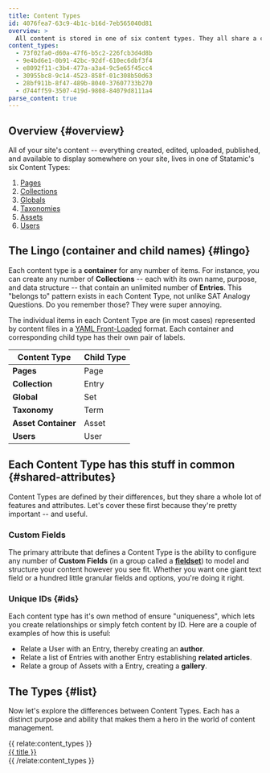 ```yaml
---
title: Content Types
id: 4076fea7-63c9-4b1c-b16d-7eb565040d81
overview: >
  All content is stored in one of six content types. They all share a common data format (YAML/Markdown files), but each has <span class="highlight">unique characteristics</span> to optimize and simplify the way you manage the content. For example, Pages automatically generate Navigation and Globals are made available in all of your templates.
content_types:
  - 73f02fa0-d60a-47f6-b5c2-226fcb3d4d8b
  - 9e4bd6e1-0b91-42bc-92df-610ec6dbf3f4
  - e8092f11-c3b4-477a-a3a4-9c5e65f45cc4
  - 30955bc8-9c14-4523-858f-01c308b50d63
  - 28bf911b-8f47-489b-8040-37607733b270
  - d744ff59-3507-419d-9808-84079d8111a4
parse_content: true
---
```


## Overview {#overview}

All of your site's content -- everything created, edited, uploaded, published, and available to display somewhere on your site, lives in one of Statamic's six Content Types:

1. [Pages](/pages)
1. [Collections](/collections)
1. [Globals](/globals)
1. [Taxonomies](/taxonomies)
1. [Assets](/assets)
1. [Users](/users)

## The Lingo (container and child names) {#lingo}

Each content type is a **container** for any number of items. For instance, you can create any number of **Collections** -- each with its own name, purpose, and data structure -- that contain an unlimited number of **Entries**. This "belongs to" pattern exists in each Content Type, not unlike SAT Analogy Questions. Do you remember those? They were super annoying.

The individual items in each Content Type are (in most cases) represented by content files in a [YAML Front-Loaded][yaml] format. Each container and corresponding child type has their own pair of labels.

| Content Type        | Child Type      |
|---------------------|-----------------|
| **Pages**           | Page            |
| **Collection**      | Entry           |
| **Global**          | Set             |
| **Taxonomy**        | Term            |
| **Asset Container** | Asset           |
| **Users**           | User            |

## Each Content Type has this stuff in common {#shared-attributes}

Content Types are defined by their differences, but they share a whole lot of features and attributes. Let's cover these first because they're pretty important -- and useful.

### Custom Fields

The primary attribute that defines a Content Type is the ability to configure any number of **Custom Fields** (in a group called a [**fieldset**](/fieldsets)) to model and structure your content however you see fit. Whether you want one giant text field or a hundred little granular fields and options, you're doing it right.

### Unique IDs {#ids}

Each content type has it's own method of ensure "uniqueness", which lets you create relationships or simply fetch content by ID. Here are a couple of examples of how this is useful:

- Relate a User with an Entry, thereby creating an **author**.
- Relate a list of Entries with another Entry establishing **related articles**.
- Relate a group of Assets with a Entry, creating a **gallery**.

## The Types {#list}

Now let's explore the differences between Content Types. Each has a distinct purpose and ability that makes them a hero in the world of content management.

<div class="flex flex-wrap -mx-1 mb-3">
  {{ relate:content_types }}
    <div class="p-1 w-1/2 lg:w-1/3">
        <a href="{{ url }}" class="bg-grey-lightest hover-lift block p-2 rounded h-full">
            <span class="text-lg font-bold text-pink">{{ title }}</span>
        </a>
    </div>
  {{ /relate:content_types }}
</div>


[nav-tag]: /tags/nav
[taxonomies]: /taxonomies
[glide-tag]: /tags/glide
[taxonomy-fieldtype]: /fieldtypes/taxonomy
[yaml]: /yaml
